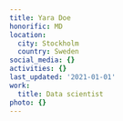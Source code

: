 ```yaml
---
title: Yara Doe
honorific: MD
location:
  city: Stockholm
  country: Sweden
social_media: {}
activities: {}
last_updated: '2021-01-01'
work:
  title: Data scientist
photo: {}
---
```

